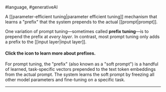 #language, #generativeAI

A [[parameter-efficient tuning|parameter efficient tuning]] mechanism
that learns a &quot;prefix&quot; that the system prepends to the
actual [[prompt|prompt]].

One variation of prompt tuning—sometimes called <strong>prefix tuning</strong>—is to
prepend the prefix at <em>every layer</em>. In contrast, most prompt tuning only
adds a prefix to the [[input layer|input layer]].

<section class="expandable">

<h4 class="showalways" id="click-the-icon-to-learn-more-about-prefixes." data-text=" Click the icon to learn more about prefixes. " tabindex="-1">
Click the icon to learn more about prefixes.
</h4>

<div class="expand-background">
For prompt tuning, the "prefix" (also known as a "soft prompt") is a
handful of learned, task-specific vectors prepended to the text token
embeddings from the actual prompt. The system learns the soft prompt by
freezing all other model parameters and fine-tuning on a specific task.
</div>

<hr />
</section>

